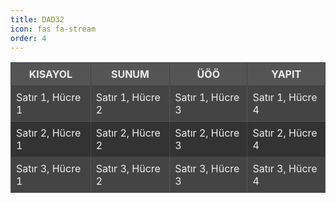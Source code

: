 ```yaml
---
title: DAD32
icon: fas fa-stream
order: 4
---
```


<table style="border-collapse: collapse; background-color: #333; color: #eee; margin-left: 0; table-layout: fixed; width: 100%;">
  <thead>
    <tr style="background-color: #555;">
      <th style="border: 1px solid #444; padding: 8px;">KISAYOL</th>
      <th style="border: 1px solid #444; padding: 8px;">SUNUM</th>
      <th style="border: 1px solid #444; padding: 8px;">ÜÖÖ</th>
      <th style="border: 1px solid #444; padding: 8px;">YAPIT</th>
    </tr>
  </thead>
  <tbody>
    <tr style="background-color: #444;">
      <td style="border: 1px solid #555; padding: 8px;">Satır 1, Hücre 1</td>
      <td style="border: 1px solid #555; padding: 8px;">Satır 1, Hücre 2</td>
      <td style="border: 1px solid #555; padding: 8px;">Satır 1, Hücre 3</td>
      <td style="border: 1px solid #555; padding: 8px;">Satır 1, Hücre 4</td>
    </tr>
    <tr style="background-color: #333;">
      <td style="border: 1px solid #444; padding: 8px;">Satır 2, Hücre 1</td>
      <td style="border: 1px solid #444; padding: 8px;">Satır 2, Hücre 2</td>
      <td style="border: 1px solid #444; padding: 8px;">Satır 2, Hücre 3</td>
      <td style="border: 1px solid #444; padding: 8px;">Satır 2, Hücre 4</td>
    </tr>
    <tr style="background-color: #444;">
      <td style="border: 1px solid #555; padding: 8px;">Satır 3, Hücre 1</td>
      <td style="border: 1px solid #555; padding: 8px;">Satır 3, Hücre 2</td>
      <td style="border: 1px solid #555; padding: 8px;">Satır 3, Hücre 3</td>
      <td style="border: 1px solid #555; padding: 8px;">Satır 3, Hücre 4</td>
    </tr>
  </tbody>
</table>
